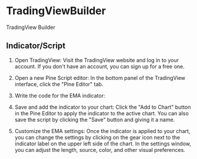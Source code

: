 # TradingViewBuilder
TradingView Builder

## Indicator/Script

1. Open TradingView: Visit the TradingView website and log in to your account. If you don't have an account, you can sign up for a free one.

2. Open a new Pine Script editor: In the bottom panel of the TradingView interface, click the "Pine Editor" tab.

3. Write the code for the EMA indicator:

4. Save and add the indicator to your chart: Click the "Add to Chart" button in the Pine Editor to apply the indicator to the active chart. You can also save the script by clicking the "Save" button and giving it a name.

5. Customize the EMA settings: Once the indicator is applied to your chart, you can change the settings by clicking on the gear icon next to the indicator label on the upper left side of the chart. In the settings window, you can adjust the length, source, color, and other visual preferences.
